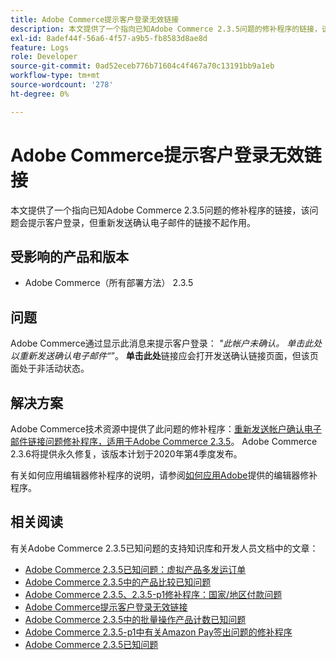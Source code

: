 ```yaml
---
title: Adobe Commerce提示客户登录无效链接
description: 本文提供了一个指向已知Adobe Commerce 2.3.5问题的修补程序的链接，该问题会提示客户登录，但重新发送确认电子邮件的链接不起作用。
exl-id: 8adef44f-56a6-4f57-a9b5-fb8583d8ae8d
feature: Logs
role: Developer
source-git-commit: 0ad52eceb776b71604c4f467a70c13191bb9a1eb
workflow-type: tm+mt
source-wordcount: '278'
ht-degree: 0%

---
```


# Adobe Commerce提示客户登录无效链接

本文提供了一个指向已知Adobe Commerce 2.3.5问题的修补程序的链接，该问题会提示客户登录，但重新发送确认电子邮件的链接不起作用。

## 受影响的产品和版本

* Adobe Commerce（所有部署方法） 2.3.5

## 问题

Adobe Commerce通过显示此消息来提示客户登录： *&quot;此帐户未确认。 单击此处以重新发送确认电子邮件“*”。 **单击此处**&#x200B;链接应会打开发送确认链接页面，但该页面处于非活动状态。

## 解决方案

Adobe Commerce技术资源中提供了此问题的修补程序：[重新发送帐户确认电子邮件链接问题修补程序，适用于Adobe Commerce 2.3.5](https://magento.com/tech-resources/download?_ga=2.193540264.409362045.1590506265-807369446.1578680711#download2368)。 Adobe Commerce 2.3.6将提供永久修复，该版本计划于2020年第4季度发布。

有关如何应用编辑器修补程序的说明，请参阅[如何应用Adobe](/help/how-to/general/how-to-apply-a-composer-patch-provided-by-magento.md)提供的编辑器修补程序。

## 相关阅读

有关Adobe Commerce 2.3.5已知问题的支持知识库和开发人员文档中的文章：

* [Adobe Commerce 2.3.5已知问题：虚拟产品多发运订单](/help/troubleshooting/miscellaneous/magento-2-3-5-known-issue-virtual-product-multi-ship-orders.md)
* [Adobe Commerce 2.3.5中的产品比较已知问题](/help/troubleshooting/storefront/product-comparison-known-issue-in-magento-2-3-5.md)
* [Adobe Commerce 2.3.5、2.3.5-p1修补程序：国家/地区付款问题](/help/troubleshooting/known-issues-patches-attached/magento-2-3-5-2-3-5-p1-patch-country-payment-issue.md)
* [Adobe Commerce提示客户登录无效链接](/help/troubleshooting/known-issues-patches-attached/magento-prompts-customers-log-in-invalid-link.md)
* [Adobe Commerce 2.3.5中的批量操作产品计数已知问题](/help/troubleshooting/miscellaneous/bulk-action-product-count-known-issue-in-magento-2-3-5.md)
* [Adobe Commerce 2.3.5-p1中有关Amazon Pay签出问题的修补程序](/help/troubleshooting/payments/patch-for-amazon-pay-checkout-issue-in-magento-2-3-5-p1.md)
* [Adobe Commerce 2.3.5已知问题](https://devdocs.magento.com/guides/v2.3/release-notes/release-notes-2-3-5-commerce.html#known-issues)
